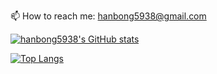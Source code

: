 
📫 How to reach me: hanbong5938@gmail.com


[![hanbong5938's GitHub stats](https://github-readme-stats.vercel.app/api?username=hanbong5938&count_private=true&show_icons=true&theme=radical)](https://github.com/anuraghazra/github-readme-stats)

[![Top Langs](https://github-readme-stats.vercel.app/api/top-langs/?username=hanbong5938&layout=donut-vertical)](https://github.com/anuraghazra/github-readme-stats)
